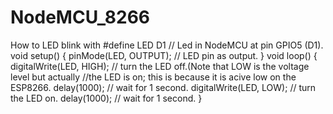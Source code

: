 # NodeMCU_8266
How to LED blink with
#define LED D1                       // Led in NodeMCU at pin GPIO5 (D1). 
void setup() 
{ 
pinMode(LED, OUTPUT);      // LED pin as output. 
} 
void loop() { 
digitalWrite(LED, HIGH);      // turn the LED off.(Note that LOW is the voltage level but actually 
                                                //the LED is on; this is because it is acive low on the ESP8266. 
delay(1000);                          // wait for 1 second. 
digitalWrite(LED, LOW);    // turn the LED on. 
delay(1000);                        // wait for 1 second. 
} 

